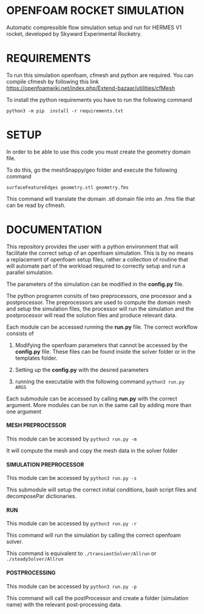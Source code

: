# OPENFOAM ROCKET SIMULATION 
Automatic compressible flow simulation setup and run for HERMES V1 rocket, developed by Skyward Experimental Rocketry.

# REQUIREMENTS
To run this simulation openfoam, cfmesh and python are required. 
You can compile cfmesh by following this link https://openfoamwiki.net/index.php/Extend-bazaar/utilities/cfMesh 

To install the python requirements you have to run the following command

`python3 -m pip  install -r requirements.txt`

# SETUP
In order to be able to use this code you must create the geometry domain file. 

To do this, go the meshSnappy/geo folder and execute the following command

`surfaceFeatureEdges geometry.stl geometry.fms`

This command will translate the domain .stl domain file into an .fms 
file that can be read by cfmesh.

# DOCUMENTATION
This repository provides the user with a python environment 
that will facilitate the correct setup of an openfoam simulation. 
This is by no means a replacement of openfoam setup files, rather 
a collection of routine that will automate part of the workload required
to correctly setup and run a parallel simulation. 

The parameters of the simulation can be modified in the **config.py** file. 

The python programm consits of two preprocessors, one processor and a postprocessor.
The preprocessors are used to compute the domain mesh and setup the simulation files, 
the processor will run the simulation and the 
postprocessor will read the solution files and produce relevant data.

Each module can be accessed running the **run.py** file. The correct 
workflow consists of 
1) Modifying the openfoam parameters that cannot be accessed by the **config.py** 
file. These files can be found inside the solver folder or in the templates folder.

2) Setting up the **config.py** with the desired parameters

3) running the executable with the following command `python3 run.py ARGS`

Each submodule can be accessed by calling **run.py** with the correct argument.
More modules can be run in the same call by adding more than one argument

#### MESH PREPROCESSOR
This module can be accessed by `python3 run.py -m`

It will compute the mesh and copy the mesh data in the solver folder 

#### SIMULATION PREPROCESSOR
This module can be accessed by `python3 run.py -s`

This submodule will setup the correct initial conditions, bash script files 
and decomposePar dictionaries.

#### RUN
This module can be accessed by `python3 run.py -r`

This command will run the simulation by calling the correct openfoam solver.

This command is equivalent to `./transientSolver/Allrun` or 
`./steadySolver/Allrun`

#### POSTPROCESSING
This module can be accessed by `python3 run.py -p`

This command will call the postProcessor and create a folder (simulation name)
with the relevant post-processing data.
